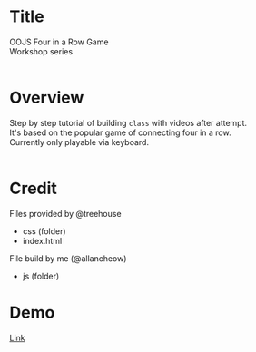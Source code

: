 # Title
OOJS Four in a Row Game  
Workshop series  
<br>

# Overview
Step by step tutorial of building `class` with videos after attempt.  
It's based on the popular game of connecting four in a row.  
Currently only playable via keyboard.  
<br>

# Credit
Files provided by @treehouse
- css (folder)
- index.html

File build by me (@allancheow)
- js (folder)

# Demo
[Link](https://allancheow.github.io/OOJS-Four-in-a-Row-Game/)
